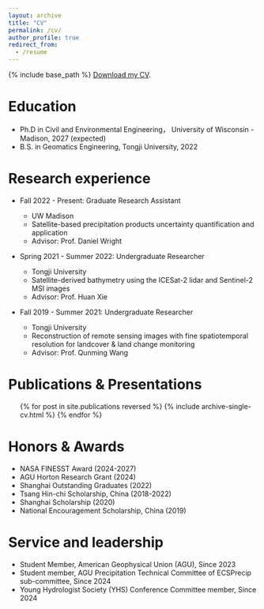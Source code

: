 ```yaml
---
layout: archive
title: "CV"
permalink: /cv/
author_profile: true
redirect_from:
  - /resume
---
```


{% include base_path %}
[Download my CV](https://docs.google.com/document/d/1qmO_HtZp5HY9AUtcXic8B_frZ4py61jZ/edit?usp=sharing&ouid=113246705528556769200&rtpof=true&sd=true).

Education
======
* Ph.D in Civil and Environmental Engineering， University of Wisconsin - Madison, 2027 (expected)
* B.S. in Geomatics Engineering, Tongji University, 2022

Research experience
======
* Fall 2022 - Present: Graduate Research Assistant
  * UW Madison
  * Satellite-based precipitation products uncertainty quantification and application
  * Advisor: Prof. Daniel Wright

* Spring 2021 - Summer 2022: Undergraduate Researcher
  * Tongji University
  * Satellite-derived bathymetry using the ICESat-2 lidar and Sentinel-2 MSI images
  * Advisor: Prof. Huan Xie

* Fall 2019 - Summer 2021: Undergraduate Researcher
  * Tongji University
  * Reconstruction of remote sensing images with fine spatiotemporal resolution for landcover & land change monitoring
  * Advisor: Prof. Qunming Wang

Publications & Presentations
======
  <ul>{% for post in site.publications reversed %}
    {% include archive-single-cv.html %}
  {% endfor %}</ul>

Honors & Awards
======
* NASA FINESST Award (2024-2027)
* AGU Horton Research Grant (2024)
* Shanghai Outstanding Graduates (2022)
* Tsang Hin-chi Scholarship, China (2018-2022)
* Shanghai Scholarship (2020)
* National Encouragement Scholarship, China (2019)

Service and leadership
======
* Student Member, American Geophysical Union (AGU), Since 2023
* Student member, AGU Precipitation Technical Committee of ECSPrecip sub-committee, Since 2024
* Young Hydrologist Society (YHS) Conference Committee member, Since 2024

